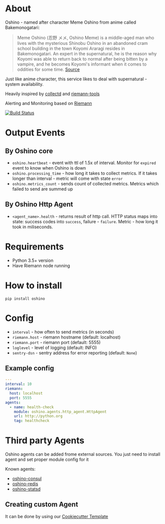 About
=====
Oshino - named after character Meme Oshino from anime called Bakemonogatari:
> Meme Oshino (忍野 メメ, Oshino Meme) is a middle-aged man who lives with the mysterious Shinobu Oshino in an abandoned cram school building in the town Koyomi Araragi resides in Bakemonogatari. An expert in the supernatural, he is the reason why Koyomi was able to return back to normal after being bitten by a vampire, and he becomes Koyomi's informant when it comes to oddities for some time.
[Source](https://myanimelist.net/character/22552/Meme_Oshino)

Just like anime character, this service likes to deal with supernatural - system availability.

Heavily inspired by [collectd](https://github.com/collectd/collectd) and
[riemann-tools](https://github.com/riemann/riemann-tools)

Alerting and Monitoring based on [Riemann](https://riemann.io)


[![Build Status](https://travis-ci.org/CodersOfTheNight/oshino.svg?branch=master)](https://travis-ci.org/CodersOfTheNight/oshino)

Output Events
=============
By Oshino core
-------------
- `oshino.heartbeat` - event with ttl of 1.5x of interval. Monitor for `expired` event to know when Oshino is down
- `oshino.processing_time` - how long it takes to collect metrics. If it takes longer than interval - metric will come with state `error`
- `oshino.metrics_count` - sends count of collected metrics. Metrics which failed to send are summed up

By Oshino Http Agent
--------------------
- `<agent_name>.health` - returns result of http call. HTTP status maps into state: success codes into `success`, failure - `failure`. Metric - how long it took in miliseconds.

Requirements
============
- Python 3.5+ version
- Have Riemann node running

How to install
==============
`pip install oshino`

Config
======
- `interval` - how often to send metrics (in seconds)
- `riemann.host` - riemann hostname (default: localhost)
- `riemann.port` - riemann port (default: 5555)
- `loglevel` - level of logging (default: INFO)
- `sentry-dsn` - sentry address for error reporting (default: `None`)

Example config
--------------
```yaml
---
interval: 10
riemann:
  host: localhost
  port: 5555
agents:
  - name: health-check
    module: oshino.agents.http_agent.HttpAgent
    url: http://python.org
    tag: healthcheck
```

Third party Agents
==================
Oshino agents can be added frome external sources.
You just need to install agent and set proper module config for it

Known agents:
- [oshino-consul](https://github.com/CodersOfTheNight/oshino-consul)
- [oshino-redis](https://github.com/CodersOfTheNight/oshino-redis)
- [oshino-statsd](https://github.com/CodersOfTheNight/oshino-statsd)

Creating custom Agent
---------------------
It can be done by using our [Cookiecutter Template](https://github.com/CodersOfTheNight/oshino-cookiecutter)

